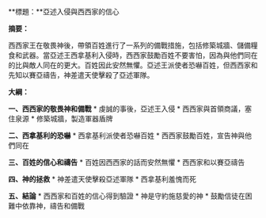 **標題：**亞述入侵與西西家的信心

**摘要：**

西西家王在敬畏神後，帶領百姓進行了一系列的備戰措施，包括修築城牆、儲備糧食和武器。當亞述王西拿基利入侵時，西西家鼓勵百姓不要害怕，因為與他們同在的比與敵人同在的更大。百姓因此安然無懼。亞述王派使者恐嚇百姓，但西西家和先知以賽亞禱告，神差遣天使擊殺了亞述軍隊。

**大綱：**

**一、西西家的敬畏神和備戰**
    * 虔誠的事後，亞述王入侵
    * 西西家與首領商議，塞住泉源
    * 修築城牆，製造軍器盾牌

**二、西拿基利的恐嚇**
    * 西拿基利派使者恐嚇百姓
    * 西西家鼓勵百姓，宣告神與他們同在

**三、百姓的信心和禱告**
    * 百姓因西西家的話而安然無懼
    * 西西家和以賽亞禱告

**四、神的拯救**
    * 神差遣天使擊殺亞述軍隊
    * 西拿基利羞愧而死

**五、結論**
    * 西西家和百姓的信心得到驗證
    * 神是守約施慈愛的神
    * 鼓勵信徒在困難中依靠神，禱告和備戰